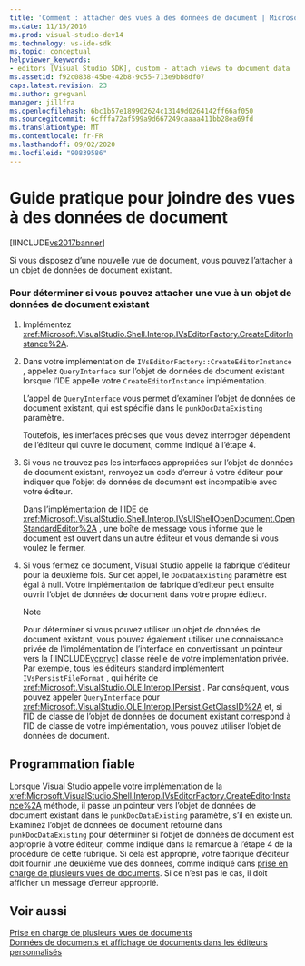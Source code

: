 ```yaml
---
title: 'Comment : attacher des vues à des données de document | Microsoft Docs'
ms.date: 11/15/2016
ms.prod: visual-studio-dev14
ms.technology: vs-ide-sdk
ms.topic: conceptual
helpviewer_keywords:
- editors [Visual Studio SDK], custom - attach views to document data
ms.assetid: f92c0838-45be-42b8-9c55-713e9bb8df07
caps.latest.revision: 23
ms.author: gregvanl
manager: jillfra
ms.openlocfilehash: 6bc1b57e189902624c13149d0264142ff66af050
ms.sourcegitcommit: 6cfffa72af599a9d667249caaaa411bb28ea69fd
ms.translationtype: MT
ms.contentlocale: fr-FR
ms.lasthandoff: 09/02/2020
ms.locfileid: "90839586"
---
```

# <a name="how-to-attach-views-to-document-data"></a>Guide pratique pour joindre des vues à des données de document
[!INCLUDE[vs2017banner](../includes/vs2017banner.md)]

Si vous disposez d’une nouvelle vue de document, vous pouvez l’attacher à un objet de données de document existant.  
  
### <a name="to-determine-if-you-can-attach-a-view-to-an-existing-document-data-object"></a>Pour déterminer si vous pouvez attacher une vue à un objet de données de document existant  
  
1. Implémentez <xref:Microsoft.VisualStudio.Shell.Interop.IVsEditorFactory.CreateEditorInstance%2A>.  
  
2. Dans votre implémentation de `IVsEditorFactory::CreateEditorInstance` , appelez `QueryInterface` sur l’objet de données de document existant lorsque l’IDE appelle votre `CreateEditorInstance` implémentation.  
  
     L’appel de `QueryInterface` vous permet d’examiner l’objet de données de document existant, qui est spécifié dans le `punkDocDataExisting` paramètre.  
  
     Toutefois, les interfaces précises que vous devez interroger dépendent de l’éditeur qui ouvre le document, comme indiqué à l’étape 4.  
  
3. Si vous ne trouvez pas les interfaces appropriées sur l’objet de données de document existant, renvoyez un code d’erreur à votre éditeur pour indiquer que l’objet de données de document est incompatible avec votre éditeur.  
  
     Dans l’implémentation de l’IDE de <xref:Microsoft.VisualStudio.Shell.Interop.IVsUIShellOpenDocument.OpenStandardEditor%2A> , une boîte de message vous informe que le document est ouvert dans un autre éditeur et vous demande si vous voulez le fermer.  
  
4. Si vous fermez ce document, Visual Studio appelle la fabrique d’éditeur pour la deuxième fois. Sur cet appel, le `DocDataExisting` paramètre est égal à null. Votre implémentation de fabrique d’éditeur peut ensuite ouvrir l’objet de données de document dans votre propre éditeur.  
  
    > [!NOTE]
    > Pour déterminer si vous pouvez utiliser un objet de données de document existant, vous pouvez également utiliser une connaissance privée de l’implémentation de l’interface en convertissant un pointeur vers la [!INCLUDE[vcprvc](../includes/vcprvc-md.md)] classe réelle de votre implémentation privée. Par exemple, tous les éditeurs standard implémentent `IVsPersistFileFormat` , qui hérite de <xref:Microsoft.VisualStudio.OLE.Interop.IPersist> . Par conséquent, vous pouvez appeler `QueryInterface` pour <xref:Microsoft.VisualStudio.OLE.Interop.IPersist.GetClassID%2A> et, si l’ID de classe de l’objet de données de document existant correspond à l’ID de classe de votre implémentation, vous pouvez utiliser l’objet de données de document.  
  
## <a name="robust-programming"></a>Programmation fiable  
 Lorsque Visual Studio appelle votre implémentation de la <xref:Microsoft.VisualStudio.Shell.Interop.IVsEditorFactory.CreateEditorInstance%2A> méthode, il passe un pointeur vers l’objet de données de document existant dans le `punkDocDataExisting` paramètre, s’il en existe un. Examinez l’objet de données de document retourné dans `punkDocDataExisting` pour déterminer si l’objet de données de document est approprié à votre éditeur, comme indiqué dans la remarque à l’étape 4 de la procédure de cette rubrique. Si cela est approprié, votre fabrique d’éditeur doit fournir une deuxième vue des données, comme indiqué dans [prise en charge de plusieurs vues de documents](../extensibility/supporting-multiple-document-views.md). Si ce n’est pas le cas, il doit afficher un message d’erreur approprié.  
  
## <a name="see-also"></a>Voir aussi  
 [Prise en charge de plusieurs vues de documents](../extensibility/supporting-multiple-document-views.md)   
 [Données de documents et affichage de documents dans les éditeurs personnalisés](../extensibility/document-data-and-document-view-in-custom-editors.md)
